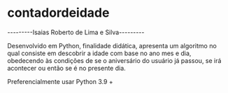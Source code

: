 # contadordeidade
---------Isaias Roberto de Lima e Silva---------




Desenvolvido em Python, finalidade didática, apresenta um algoritmo no qual consiste em descobrir a idade com base no ano mes e dia, obedecendo às condições de se o aniversário do usuário já passou, se irá acontecer ou então se é no presente dia. 

Preferencialmente usar Python 3.9 +
